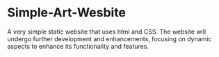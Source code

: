 # Simple-Art-Wesbite
A very simple static website that uses html and CSS. The website will undergo further development and enhancements, focusing on dynamic aspects to enhance its functionality and features.






